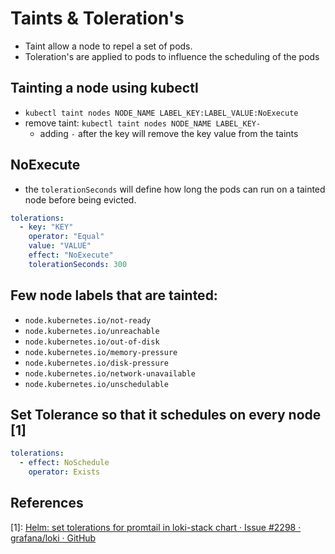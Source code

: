# Taints & Toleration's

- Taint allow a node to repel a set of pods.
- Toleration's are applied to pods to influence the scheduling of the pods

## Tainting a node using kubectl

- `kubectl taint nodes NODE_NAME LABEL_KEY:LABEL_VALUE:NoExecute`
- remove taint: `kubectl taint nodes NODE_NAME LABEL_KEY-`
  - adding `-` after the key will remove the key value from the taints

## NoExecute
- the `tolerationSeconds` will define how long the pods can run on a tainted node before being evicted.

```yaml
tolerations:
  - key: "KEY"
    operator: "Equal"
    value: "VALUE"
    effect: "NoExecute"
    tolerationSeconds: 300
```

## Few node labels that are tainted:

- `node.kubernetes.io/not-ready`
- `node.kubernetes.io/unreachable`
- `node.kubernetes.io/out-of-disk`
- `node.kubernetes.io/memory-pressure`
- `node.kubernetes.io/disk-pressure`
- `node.kubernetes.io/network-unavailable`
- `node.kubernetes.io/unschedulable`


## Set Tolerance so that it schedules on every node [1]

```yaml
tolerations:
  - effect: NoSchedule
    operator: Exists
```

## References

[1]: [Helm: set tolerations for promtail in loki-stack chart · Issue #2298 · grafana/loki · GitHub](https://github.com/grafana/loki/issues/2298#issuecomment-739924467)

